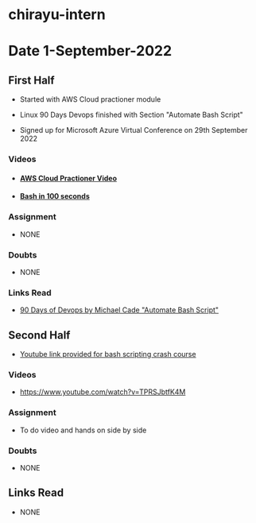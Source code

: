 # chirayu-intern

# Date 1-September-2022

## First Half
- Started with AWS Cloud practioner module

- Linux 90 Days Devops finished with Section "Automate Bash Script"

- Signed up for Microsoft Azure Virtual Conference on 29th September 2022
### Videos
- #### [AWS Cloud Practioner Video](https://explore.skillbuilder.aws/learn/course/134/play/31418/aws-cloud-practitioner-essentials-all-modules)

- #### [Bash in 100 seconds](https://www.youtube.com/watch?v=I4EWvMFj37g) 

### Assignment

- NONE

### Doubts

- NONE

### Links Read
- [90 Days of Devops by Michael Cade "Automate Bash Script"](https://github.com/MichaelCade/90DaysOfDevOps/blob/main/Days/day19.md)



## Second Half
- [Youtube link provided for bash scripting crash course](https://www.youtube.com/watch?v=TPRSJbtfK4M)

### Videos
- https://www.youtube.com/watch?v=TPRSJbtfK4M


### Assignment

- To do video and hands on side by side 

### Doubts

- NONE

## Links Read

- NONE























